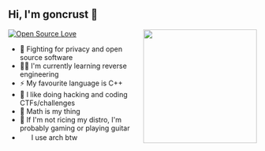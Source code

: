 ## Hi, I'm goncrust 👋

<img align='right' src="https://static.wixstatic.com/media/367ecf_d3764227866c484c830b8ca8cc81c546~mv2.gif/v1/fit/w_174,h_173,q_90/367ecf_d3764227866c484c830b8ca8cc81c546~mv2.webp" width="230">

[![Open Source Love](https://badges.frapsoft.com/os/v1/open-source.png?v=103)](https://github.com/ellerbrock/open-source-badges/)

- 🐃 Fighting for privacy and open source software
- :man_technologist: I'm currently learning reverse engineering
- ⚡ My favourite language is C++
- 🔭 I like doing hacking and coding CTFs/challenges
- 🔢 Math is my thing
- 🎸 If I'm not ricing my distro, I'm probably gaming or playing guitar
- <img src="https://raw.githubusercontent.com/Raymo111/Raymo111/master/socials/arch.svg" width="19" height="16"> I use arch btw


<!--
**goncrust/goncrust** is a ✨ _special_ ✨ repository because its `README.md` (this file) appears on your GitHub profile.

Here are some ideas to get you started:

- 🔭 I’m currently working on ...
- 🌱 I’m currently learning ...
- 👯 I’m looking to collaborate on ...
- 🤔 I’m looking for help with ...
- 💬 Ask me about ...
- 📫 How to reach me: ...
- 😄 Pronouns: ...
- ⚡ Fun fact: ...
-->

